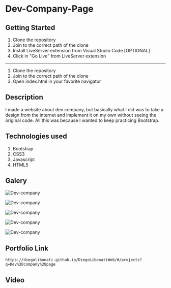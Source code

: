 # Dev-Company-Page

## Getting Started

1. Clone the repository
2. Join to the correct path of the clone
3. Install LiveServer extension from Visual Studio Code [OPTIONAL]
4. Click in "Go Live" from LiveServer extension

---

1. Clone the repository
2. Join to the correct path of the clone
3. Open index.html in your favorite navigator

## Description

I made a website about dev company, but basically what I did was to take a design from the internet and implement it on my own without seeing the original code. All this was because I wanted to keep practicing Bootstrap.

## Technologies used

1. Bootstrap
2. CSS3
3. Javascript
4. HTML5

## Galery

![Dev-company](https://raw.githubusercontent.com/DiegoLibonati/DiegoLibonatiWeb/main/data/projects/Bootstrap/Imagenes/devcompany/devcompany.jpg)

![Dev-company](https://raw.githubusercontent.com/DiegoLibonati/DiegoLibonatiWeb/main/data/projects/Bootstrap/Imagenes/devcompany/devcompany-1.jpg)

![Dev-company](https://raw.githubusercontent.com/DiegoLibonati/DiegoLibonatiWeb/main/data/projects/Bootstrap/Imagenes/devcompany/devcompany-2.jpg)

![Dev-company](https://raw.githubusercontent.com/DiegoLibonati/DiegoLibonatiWeb/main/data/projects/Bootstrap/Imagenes/devcompany/devcompany-3.jpg)

![Dev-company](https://raw.githubusercontent.com/DiegoLibonati/DiegoLibonatiWeb/main/data/projects/Bootstrap/Imagenes/devcompany/devcompany-4.jpg)

## Portfolio Link

`https://diegolibonati.github.io/DiegoLibonatiWeb/#/projects?q=Dev%20company%20page`

## Video
